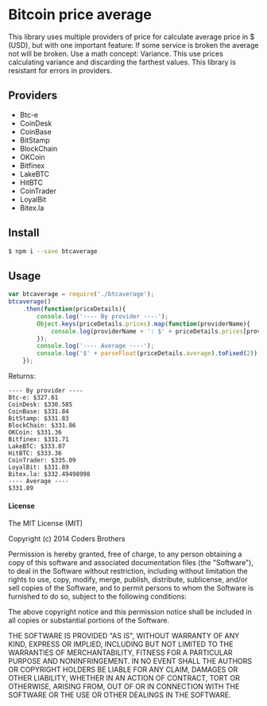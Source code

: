 # Bitcoin price average
This library uses multiple providers of price for calculate average price in $ (USD), but with one important feature: If some service is broken the average not will be broken. Use a math concept: Variance. This use prices calculating variance and discarding the farthest values. This library is resistant for errors in providers.

## Providers
- Btc-e
- CoinDesk
- CoinBase
- BitStamp
- BlockChain
- OKCoin
- Bitfinex
- LakeBTC
- HitBTC
- CoinTrader
- LoyalBit
- Bitex.la

## Install

```sh
$ npm i --save btcaverage
```

## Usage

```js
var btcaverage = require('./btcaverage');
btcaverage()
    .then(function(priceDetails){
        console.log('---- By provider ----');
        Object.keys(priceDetails.prices).map(function(providerName){
            console.log(providerName + ': $' + priceDetails.prices[providerName]);
        });
        console.log('---- Average ----');
        console.log('$' + parseFloat(priceDetails.average).toFixed(2));
    });
```

Returns:
```
---- By provider ----
Btc-e: $327.61
CoinDesk: $330.585
CoinBase: $331.84
BitStamp: $331.83
BlockChain: $331.86
OKCoin: $331.36
Bitfinex: $331.71
LakeBTC: $333.07
HitBTC: $333.36
CoinTrader: $335.09
LoyalBit: $331.89
Bitex.la: $332.49498998
---- Average ----
$331.89
```


#### License

The MIT License (MIT)

Copyright (c) 2014 Coders Brothers

Permission is hereby granted, free of charge, to any person obtaining a copy
of this software and associated documentation files (the "Software"), to deal
in the Software without restriction, including without limitation the rights
to use, copy, modify, merge, publish, distribute, sublicense, and/or sell
copies of the Software, and to permit persons to whom the Software is
furnished to do so, subject to the following conditions:

The above copyright notice and this permission notice shall be included in all
copies or substantial portions of the Software.

THE SOFTWARE IS PROVIDED "AS IS", WITHOUT WARRANTY OF ANY KIND, EXPRESS OR
IMPLIED, INCLUDING BUT NOT LIMITED TO THE WARRANTIES OF MERCHANTABILITY,
FITNESS FOR A PARTICULAR PURPOSE AND NONINFRINGEMENT. IN NO EVENT SHALL THE
AUTHORS OR COPYRIGHT HOLDERS BE LIABLE FOR ANY CLAIM, DAMAGES OR OTHER
LIABILITY, WHETHER IN AN ACTION OF CONTRACT, TORT OR OTHERWISE, ARISING FROM,
OUT OF OR IN CONNECTION WITH THE SOFTWARE OR THE USE OR OTHER DEALINGS IN THE
SOFTWARE.